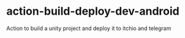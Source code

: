 # action-build-deploy-dev-android
Action to build a unity project and deploy it to itchio and telegram

